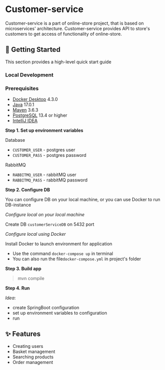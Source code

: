 # Customer-service

Customer-service is a part of online-store project, that is based on microservices' architecture. Customer-service provides
API to store's customers to get access of functionality of online-store.

## 🚀 Getting Started

This section provides a high-level quick start guide

### Local Development

### Prerequisites

- [Docker Desktop](https://docs.docker.com/desktop/) 4.3.0
- [Java](https://www.oracle.com/java/technologies/) 17.0.1
- [Maven](https://maven.apache.org/) 3.6.3
- [PostgreSQL](https://www.postgresql.org/) 13.4 or higher
- [IntelliJ IDEA](https://www.jetbrains.com/ru-ru/idea/)

**Step 1. Set up environment variables**

Database

- ```CUSTOMER_USER```  - postgres user
- ```CUSTOMER_PASS```  - postgres password

RabbitMQ

- ```RABBITMQ_USER``` - rabbitMQ user
- ```RABBITMQ_PASS``` - rabbitMQ password

**Step 2. Configure DB**

You can configure DB on your local machine, or you can use Docker to run DB-instance

*Configure local on your local machine*

Create DB ```customerServiceDB``` on 5432 port

*Configure local using Docker*

Install Docker to launch environment for application

- Use the command ```docker-compose up``` in terminal
- You can also run the file```docker-compose.yml``` in project's folder

**Step 3. Build app**
> mvn compile

**Step 4. Run**

_Idea_:

- create SpringBoot configuration
- set up environment variables to configuration
- run

## ✨ Features

- Creating users
- Basket management
- Searching products
- Order management